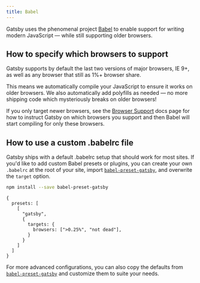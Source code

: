 ```yaml
---
title: Babel
---
```


Gatsby uses the phenomenal project [Babel](https://babeljs.io/) to enable
support for writing modern JavaScript — while still supporting older browsers.

## How to specify which browsers to support

Gatsby supports by default the last two versions of major browsers, IE 9+, as well as
any browser that still as 1%+ browser share.

This means we automatically compile your JavaScript to ensure it works on older browsers.
We also automatically add polyfills as needed — no more shipping code which mysteriously
breaks on older browsers!

If you only target newer browsers, see the [Browser
Support](/docs/browser-support/) docs page for how to instruct Gatsby on which
browsers you support and then Babel will start compiling for only these
browsers.

## How to use a custom .babelrc file

Gatsby ships with a default .babelrc setup that should work for most sites. If you'd like
to add custom Babel presets or plugins, you can create your own `.babelrc` at the root of your site, import [`babel-preset-gatsby`](https://github.com/gatsbyjs/gatsby/tree/master/packages/babel-preset-gatsby), and overwrite the `target` option.

```bash
npm install --save babel-preset-gatsby
```

```json5:title=.babelrc
{
  presets: [
    [
      "gatsby",
      {
        targets: {
          browsers: [">0.25%", "not dead"],
        }
      }
    ]
  ]
}
```

For more advanced configurations, you can also copy the defaults from [`babel-preset-gatsby`](https://github.com/gatsbyjs/gatsby/tree/master/packages/babel-preset-gatsby) and customize them to suite your needs.
